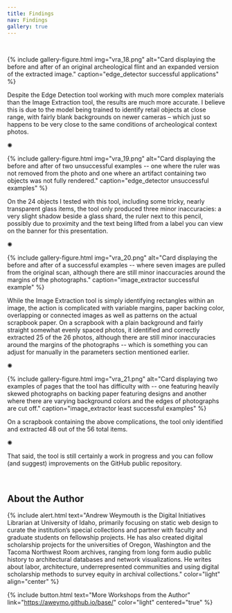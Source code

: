 ```yaml
---
title: Findings
nav: Findings
gallery: true
---
```


<br>

{% include gallery-figure.html img="vra_18.png" alt="Card displaying the before and after of an original archeological flint and an expanded version of the extracted image." caption="edge_detector successful applications" %}

Despite the Edge Detection tool working with much more complex materials than the Image Extraction tool, the results are much more accurate. I believe this is due to the model being trained to identify retail objects at close range, with fairly blank backgrounds on newer cameras –  which just so happens to be very close to the same conditions of archeological context photos.

<div class="symbol-container">
    <p class="symbol">&#10042;</p>
</div>

{% include gallery-figure.html img="vra_19.png" alt="Card displaying the before and after of two unsuccessful examples -- one where the ruler was not removed from the photo and one where an artifact containing two objects was not fully rendered." caption="edge_detector unsuccessful examples" %}

On the 24 objects I tested with this tool, including some tricky, nearly transparent glass items, the tool only produced three minor inaccuracies: a very slight shadow beside a glass shard, the ruler next to this pencil, possibly due to proximity and the text being lifted from a label you can view on the banner for this presentation. 

<div class="symbol-container">
    <p class="symbol">&#10042;</p>
</div>

{% include gallery-figure.html img="vra_20.png" alt="Card displaying the before and after of a successful examples -- where seven images are pulled from the original scan, although there are still minor inaccuracies around the margins of the photographs." caption="image_extractor successful example" %}

While the Image Extraction tool is simply identifying rectangles within an image, the action is complicated with variable margins, paper backing color, overlapping or connected images as well as patterns on the actual scrapbook paper. On a scrapbook with a plain background and fairly straight somewhat evenly spaced photos, it identified and correctly extracted 25 of the 26 photos, although there are still minor inaccuracies around the margins of the photographs -- which is something you can adjust for manually in the parameters section mentioned earlier.

<div class="symbol-container">
    <p class="symbol">&#10042;</p>
</div>

{% include gallery-figure.html img="vra_21.png" alt="Card displaying two examples of pages that the tool has difficulty with -- one featuring heavily skewed photographs on backing paper featuring designs and another where there are varying background colors and the edges of photographs are cut off." caption="image_extractor least successful examples" %}

On a scrapbook containing the above complications, the tool only identified and extracted 48 out of the 56 total items. 

<div class="symbol-container">
    <p class="symbol">&#10042;</p>
</div>

That said, the tool is still certainly a work in progress and you can follow (and suggest) improvements on the GitHub public repository. 

<br>

## About the Author

{% include alert.html text="Andrew Weymouth is the Digital Initiatives Librarian at University of Idaho, primarily focusing on static web design to curate the institution’s special collections and partner with faculty and graduate students on fellowship projects. He has also created digital scholarship projects for the universities of Oregon, Washington and the Tacoma Northwest Room archives, ranging from long form audio public history to architectural databases and network visualizations. He writes about labor, architecture, underrepresented communities and using digital scholarship methods to survey equity in archival collections." color="light" align="center" %}

{% include button.html text="More Workshops from the Author" link="https://aweymo.github.io/base/" color="light" centered="true" %}

<br>

